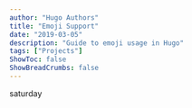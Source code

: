 ```yaml
---
author: "Hugo Authors"
title: "Emoji Support"
date: "2019-03-05"
description: "Guide to emoji usage in Hugo"
tags: ["Projects"]
ShowToc: false
ShowBreadCrumbs: false
---
```

saturday
